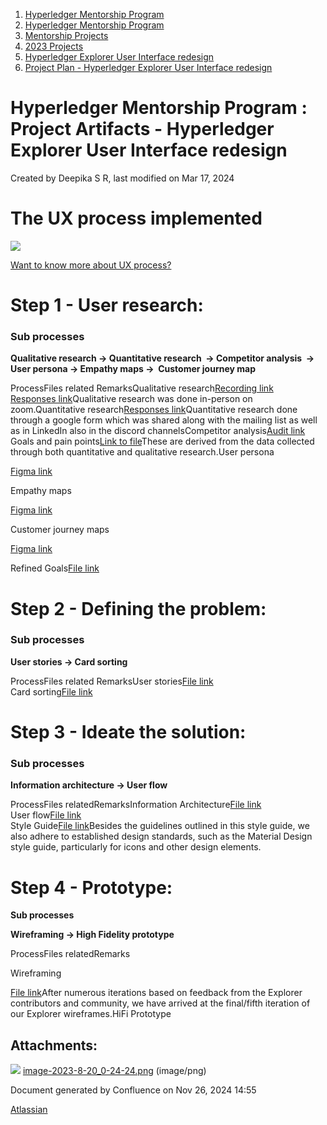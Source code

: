 1. [Hyperledger Mentorship Program](index.html)
2. [Hyperledger Mentorship Program](Hyperledger-Mentorship-Program_21954571.html)
3. [Mentorship Projects](Mentorship-Projects_21954604.html)
4. [2023 Projects](2023-Projects_21954865.html)
5. [Hyperledger Explorer User Interface redesign](Hyperledger-Explorer-User-Interface-redesign_21959592.html)
6. [Project Plan - Hyperledger Explorer User Interface redesign](Project-Plan---Hyperledger-Explorer-User-Interface-redesign_21960133.html)

# Hyperledger Mentorship Program : Project Artifacts - Hyperledger Explorer User Interface redesign

Created by Deepika S R, last modified on Mar 17, 2024

# **The UX process implemented**

![](attachments/21960173/21967914.png)

[Want to know more about UX process?](https://uxplanet.org/user-experience-design-process-d91df1a45916)

# **Step 1 - User research:**

### **Sub processes**

**Qualitative research → Quantitative research  → Competitor analysis  → User persona → Empathy maps →  Customer journey map** 

ProcessFiles related RemarksQualitative research[Recording link](https://www.youtube.com/watch?v=ONq4jgVZx9k)  
[Responses link](https://docs.google.com/document/d/1FNCKl1ek8YOOoTqbfTjnRi1TtQPkICWHkmPdUPIpbqM/edit?usp=sharing)Qualitative research was done in-person on zoom.Quantitative research[Responses link](https://docs.google.com/spreadsheets/d/1MkKDMnaBQcFFHctiZK05tOUqkio5aBl8PJ5WBMaDVcU/edit?usp=sharing)Quantitative research done through a google form which was shared along with the mailing list as well as in LinkedIn also in the discord channelsCompetitor analysis[Audit link](https://docs.google.com/spreadsheets/d/18FAHssztxTJK6_pe0Y3T4H_pz91Prr9in9WbKRDlbtc/edit?usp=sharing)  
Goals and pain points[Link to file](https://docs.google.com/document/d/1HV4qpwPW3O9VaiuUEndbU52Q08b5S5Qag2Y2RLVFxlU/edit?usp=sharing)These are derived from the data collected through both quantitative and qualitative research.User persona

[Figma link](https://www.figma.com/file/2IKqOp3SdmoyWeYRrRzLA1/HyperLedger?type=design&node-id=107%3A2&mode=design&t=6pASQmB5ALevUaqt-1)

Empathy maps

[Figma link](https://www.figma.com/file/2IKqOp3SdmoyWeYRrRzLA1/HyperLedger?type=design&node-id=107%3A2&mode=design&t=6pASQmB5ALevUaqt-1)

Customer journey maps

[Figma link](https://www.figma.com/file/2IKqOp3SdmoyWeYRrRzLA1/HyperLedger?type=design&node-id=107%3A2&mode=design&t=6pASQmB5ALevUaqt-1)

Refined Goals[File link](https://docs.google.com/document/d/1A7U91mP0ZrbG0ZUCHqvnJr_rNwz4Qw8qyn6yxz3tbfI/edit?usp=sharing)

# **Step 2 - Defining the problem:**

### **Sub processes**

**User stories → Card sorting**

ProcessFiles related RemarksUser stories[File link](https://www.figma.com/file/2IKqOp3SdmoyWeYRrRzLA1/HyperLedger?type=design&node-id=107%3A2&mode=design&t=6pASQmB5ALevUaqt-1)  
Card sorting[File link](https://www.figma.com/file/2IKqOp3SdmoyWeYRrRzLA1/HyperLedger?type=design&node-id=107%3A2&mode=design&t=6pASQmB5ALevUaqt-1)

# **Step 3 - Ideate the solution:**

### **Sub processes**

**Information architecture → User flow**

ProcessFiles relatedRemarksInformation Architecture[File link](https://www.figma.com/file/2IKqOp3SdmoyWeYRrRzLA1/Hyperledger-Explorer?type=design&node-id=107-2&mode=design&t=RgvCZkE7qellmEHU-0)  
User flow[File link](https://www.figma.com/file/2IKqOp3SdmoyWeYRrRzLA1/Hyperledger-Explorer?type=design&node-id=107-2&mode=design&t=RgvCZkE7qellmEHU-0)  
Style Guide[File link](https://www.figma.com/proto/2IKqOp3SdmoyWeYRrRzLA1/Hyperledger-Explorer?page-id=425%3A2965&type=design&node-id=425-2966&viewport=95%2C303%2C0.05&t=Dl8haa4U4f1GvfrB-1&scaling=contain&mode=design)Besides the guidelines outlined in this style guide, we also adhere to established design standards, such as the Material Design style guide, particularly for icons and other design elements.

# **Step 4 - Prototype:**

**Sub processes**

**Wireframing → High Fidelity prototype**

ProcessFiles relatedRemarks

Wireframing

[File link](https://www.figma.com/proto/2IKqOp3SdmoyWeYRrRzLA1/Hyperledger-Explorer?page-id=1412%3A1148&type=design&node-id=1471-7625&viewport=574%2C1271%2C0.21&t=oMBNA9KWOYB7nEPQ-1&scaling=min-zoom&starting-point-node-id=1413%3A1150&mode=design)After numerous iterations based on feedback from the Explorer contributors and community, we have arrived at the final/fifth iteration of our Explorer wireframes.HiFi Prototype

## Attachments:

![](images/icons/bullet_blue.gif) [image-2023-8-20\_0-24-24.png](attachments/21960173/21967914.png) (image/png)

Document generated by Confluence on Nov 26, 2024 14:55

[Atlassian](http://www.atlassian.com/)
